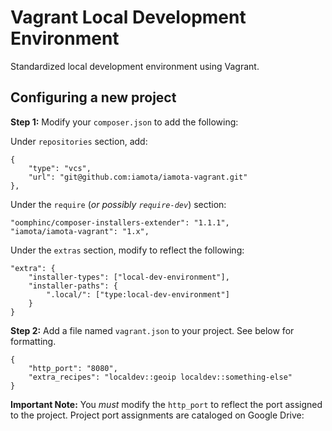 # Vagrant Local Development Environment

Standardized local development environment using Vagrant.

## Configuring a new project

**Step 1:** Modify your `composer.json` to add the following:

Under `repositories` section, add:

    {
        "type": "vcs",
		"url": "git@github.com:iamota/iamota-vagrant.git"
    },

Under the `require` (_or possibly `require-dev`_) section:

    "oomphinc/composer-installers-extender": "1.1.1",
    "iamota/iamota-vagrant": "1.x",

Under the `extras` section, modify to reflect the following:

    "extra": {
        "installer-types": ["local-dev-environment"],
        "installer-paths": {
            ".local/": ["type:local-dev-environment"]
        }
    }

**Step 2:** Add a file named `vagrant.json` to your project. See below for formatting.


    {
	    "http_port": "8080",
	    "extra_recipes": "localdev::geoip localdev::something-else"
    }

**Important Note:** You _must_ modify the `http_port` to reflect the port assigned to the project. Project port assignments are cataloged on Google Drive:

